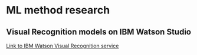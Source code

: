 # ML method research
## Visual Recognition models on IBM Watson Studio
[Link to IBM Watson Visual Recognition service](https://www.ibm.com/cloud/watson-visual-recognition)
